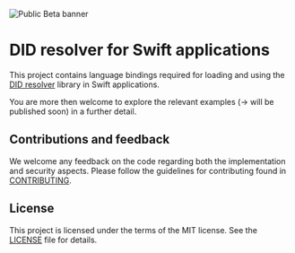 ![Public Beta banner](https://github.com/swiyu-admin-ch/swiyu-admin-ch.github.io/blob/main/assets/images/github-banner.jpg)

# DID resolver for Swift applications

This project contains language bindings required for loading and using the [DID resolver](https://github.com/swiyu-admin-ch/didresolver) library in Swift applications.

You are more then welcome to explore the relevant examples (→ will be published soon) in a further detail.

## Contributions and feedback

We welcome any feedback on the code regarding both the implementation and security aspects. Please follow the guidelines for contributing found in [CONTRIBUTING](./CONTRIBUTING.md).

## License

This project is licensed under the terms of the MIT license. See the [LICENSE](./LICENSE.md) file for details.
